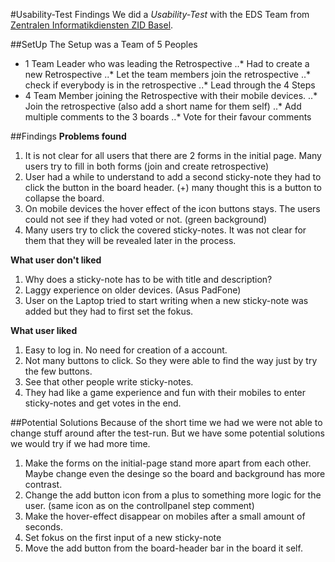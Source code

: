 #Usability-Test Findings
We did a _Usability-Test_ with the EDS Team from [Zentralen Informatikdiensten ZID Basel](http://www.zid.bs.ch/).

##SetUp
The Setup was a Team of 5 Peoples 

* 1 Team Leader who was leading the Retrospective
..* Had to create a new Retrospective
..* Let the team members join the retrospective
..* check if everybody is in the retrospective
..* Lead through the 4 Steps
* 4 Team Member joining the Retrospective with their mobile devices.
..* Join the retrospective (also add a short name for them self)
..* Add multiple comments to the 3 boards
..* Vote for their favour comments


##Findings
**Problems found**
1. It is not clear for all users that there are 2 forms in the initial page. Many users try to fill in both forms (join and create retrospective)
2. User had a while to understand to add a second sticky-note they had to click the button in the board header. (+) many thought this is a button to collapse the board.
3. On mobile devices the hover effect of the icon buttons stays. The users could not see if they had voted or not. (green background)
4. Many users try to click the covered sticky-notes. It was not clear for them that they will be revealed later in the process.

**What user don't liked**
1. Why does a sticky-note has to be with title and description?
2. Laggy experience on older devices. (Asus PadFone) 
3. User on the Laptop tried to start writing when a new sticky-note was added but they had to first set the fokus.

**What user liked**
1. Easy to log in. No need for creation of a account.
2. Not many buttons to click. So they were able to find the way just by try the few buttons.
3. See that other people write sticky-notes.
4. They had like a game experience and fun with their mobiles to enter sticky-notes and get votes in the end. 

##Potential Solutions
Because of the short time we had we were not able to change stuff around after the test-run. But we have some potential solutions we would try if we had more time.

1. Make the forms on the initial-page stand more apart from each other. Maybe change even the desinge so the board and background has more contrast.
2. Change the add button icon from a plus to something more logic for the user. (same icon as on the controllpanel step comment)
3. Make the hover-effect disappear on mobiles after a small amount of seconds.
4. Set fokus on the first input of a new sticky-note
5. Move the add button from the board-header bar in the board it self.